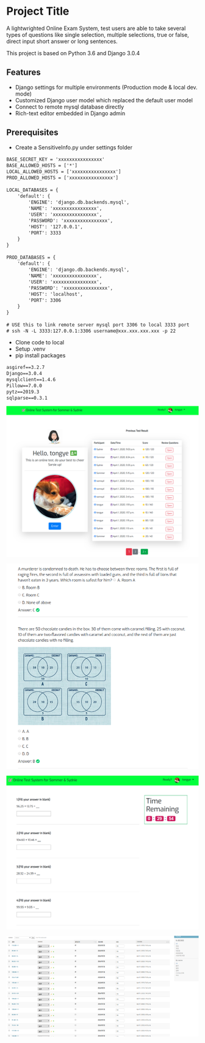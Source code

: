 # Project Title

A lightwrighted Online Exam System, test users are able to take several types of questions like single selection, multiple selections, true or false, direct input short answer or long sentences.

This project is based on Python 3.6 and Django 3.0.4

## Features

- Django settings for multiple environments (Production mode & local dev. mode)
- Customized Django user model which replaced the default user model
- Connect to remote mysql database directly
- Rich-text editor embedded in Django admin

## Prerequisites

- Create a SensitiveInfo.py under settings folder

```
BASE_SECRET_KEY = 'xxxxxxxxxxxxxxxx'
BASE_ALLOWED_HOSTS = ['*']
LOCAL_ALLOWED_HOSTS = ['xxxxxxxxxxxxxxxx']
PROD_ALLOWED_HOSTS = ['xxxxxxxxxxxxxxxx']

LOCAL_DATABASES = {
    'default': {
        'ENGINE': 'django.db.backends.mysql',
        'NAME': 'xxxxxxxxxxxxxxxx',
        'USER': 'xxxxxxxxxxxxxxxx',
        'PASSWORD': 'xxxxxxxxxxxxxxxx',
        'HOST': '127.0.0.1',
        'PORT': 3333
    }
}

PROD_DATABASES = {
    'default': {
        'ENGINE': 'django.db.backends.mysql',
        'NAME': 'xxxxxxxxxxxxxxxx',
        'USER': 'xxxxxxxxxxxxxxxx',
        'PASSWORD': 'xxxxxxxxxxxxxxxx',
        'HOST': 'localhost',
        'PORT': 3306
    }
}

# USE this to link remote server mysql port 3306 to local 3333 port
# ssh -N -L 3333:127.0.0.1:3306 username@xxx.xxx.xxx.xxx -p 22
```

- Clone code to local
- Setup .venv
- pip install packages
```
asgiref==3.2.7
Django==3.0.4
mysqlclient==1.4.6
Pillow==7.0.0
pytz==2019.3
sqlparse==0.3.1
```


![Screenshot](https://github.com/sctongye/Somsyd-ExamSys/blob/master/Screenshots/01.png?raw=true "Screenshoot")

![Screenshot](https://github.com/sctongye/Somsyd-ExamSys/blob/master/Screenshots/02.png?raw=true "Screenshoot")

![Screenshot](https://github.com/sctongye/Somsyd-ExamSys/blob/master/Screenshots/03.png?raw=true "Screenshoot")

![Screenshot](https://github.com/sctongye/Somsyd-ExamSys/blob/master/Screenshots/04.png?raw=true "Screenshoot")
